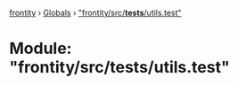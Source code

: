 [frontity](../README.md) › [Globals](../globals.md) › ["frontity/src/__tests__/utils.test"](_frontity_src___tests___utils_test_.md)

# Module: "frontity/src/__tests__/utils.test"


